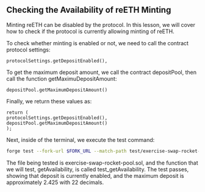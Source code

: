 ## Checking the Availability of reETH Minting

Minting reETH can be disabled by the protocol. In this lesson, we will cover how to check if the protocol is currently allowing minting of reETH.

To check whether minting is enabled or not, we need to call the contract protocol settings:

```solidity
protocolSettings.getDepositEnabled(),
```

To get the maximum deposit amount, we call the contract depositPool, then call the function getMaximuDepositAmount:

```solidity
depositPool.getMaximumDepositAmount()
```

Finally, we return these values as:

```solidity
return (
protocolSettings.getDepositEnabled(),
depositPool.getMaximumDepositAmount()
);
```

Next, inside of the terminal, we execute the test command:

```bash
forge test --fork-url $FORK_URL --match-path test/exercise-swap-rocket-pool.sol --match-test test_getAvailability -vvv
```

The file being tested is exercise-swap-rocket-pool.sol, and the function that we will test, getAvailability, is called test_getAvailability. The test passes, showing that deposit is currently enabled, and the maximum deposit is approximately 2.425 with 22 decimals.
